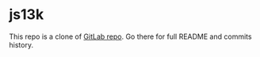 # js13k

This repo is a clone of [GitLab repo](https://gitlab.com/FoggyMist/js13k).
Go there for full README and commits history.

